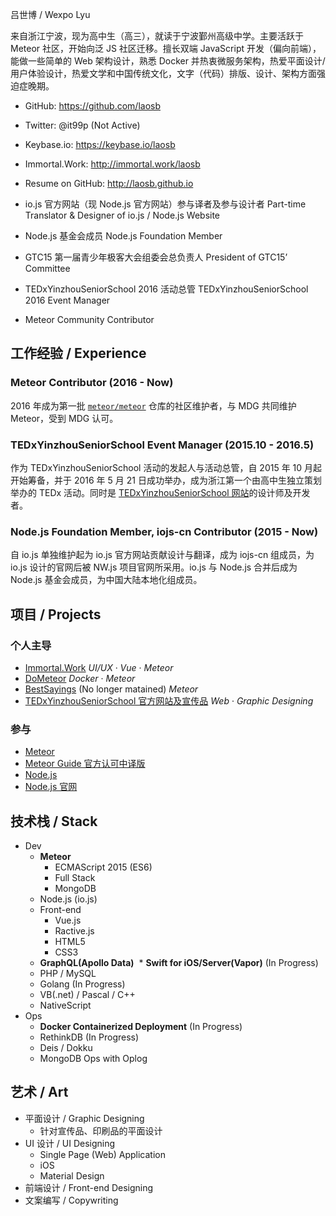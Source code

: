 吕世博 / Wexpo Lyu

来自浙江宁波，现为高中生（高三），就读于宁波鄞州高级中学。主要活跃于 Meteor 社区，开始向泛 JS 社区迁移。擅长双端 JavaScript 开发（偏向前端），能做一些简单的 Web 架构设计，熟悉 Docker 并热衷微服务架构，热爱平面设计/用户体验设计，热爱文学和中国传统文化，文字（代码）排版、设计、架构方面强迫症晚期。

* GitHub: https://github.com/laosb
* Twitter: @it99p (Not Active)
* Keybase.io: https://keybase.io/laosb
* Immortal.Work: http://immortal.work/laosb
* Resume on GitHub: http://laosb.github.io


* io.js 官方网站（现 Node.js 官方网站）参与译者及参与设计者 Part-time Translator & Designer of io.js / Node.js Website
* Node.js 基金会成员 Node.js Foundation Member
* GTC15 第一届青少年极客大会组委会总负责人 President of GTC15’ Committee
* TEDxYinzhouSeniorSchool 2016 活动总管 TEDxYinzhouSeniorSchool 2016 Event Manager
* Meteor Community Contributor

## 工作经验 / Experience

### Meteor Contributor (2016 - Now)
2016 年成为第一批 [`meteor/meteor`](https://github.com/meteor/meteor) 仓库的社区维护者，与 MDG 共同维护 Meteor，受到 MDG 认可。

### TEDxYinzhouSeniorSchool Event Manager (2015.10 - 2016.5)
作为 TEDxYinzhouSeniorSchool 活动的发起人与活动总管，自 2015 年 10 月起开始筹备，并于 2016 年 5 月 21 日成功举办，成为浙江第一个由高中生独立策划举办的 TEDx 活动。同时是 [TEDxYinzhouSeniorSchool 网站](http://tedx.nbyg.net)的设计师及开发者。

### Node.js Foundation Member, iojs-cn Contributor (2015 - Now)
自 io.js 单独维护起为 io.js 官方网站贡献设计与翻译，成为 iojs-cn 组成员，为 io.js 设计的官网后被 NW.js 项目官网所采用。io.js 与 Node.js 合并后成为 Node.js 基金会成员，为中国大陆本地化组成员。

## 项目 / Projects 

### 个人主导
* [Immortal.Work](https://immortal.work) *UI/UX* · *Vue* · *Meteor*
* [DoMeteor](https://github.com/vividcloud/dometeor) *Docker* · *Meteor*
* [BestSayings](https://github.com/laosb/BestSayings) (No longer matained) *Meteor*
* [TEDxYinzhouSeniorSchool 官方网站及宣传品](http://tedx.nbyg.net) *Web* · *Graphic Designing*

### 参与
* [Meteor](https://github.com/meteor/meteor)
* [Meteor Guide 官方认可中译版](https://github.com/ourmeteor/guide-zh)
* [Node.js](https://github.com/nodejs/node)
* [Node.js 官网](https://github.com/nodejs/nodejs.org)

## 技术栈 / Stack

* Dev
  * **Meteor**
    * ECMAScript 2015 (ES6)
    * Full Stack
    * MongoDB
  * Node.js (io.js)
  * Front-end
    * Vue.js
    * Ractive.js
    * HTML5
    * CSS3
  * **GraphQL(Apollo Data)**
  * **Swift for iOS/Server(Vapor)** (In Progress)
  * PHP / MySQL
  * Golang  (In Progress)
  * VB(.net) / Pascal / C++
  * NativeScript
* Ops
  * **Docker Containerized Deployment** (In Progress)
  * RethinkDB (In Progress)
  * Deis / Dokku
  * MongoDB Ops with Oplog

## 艺术 / Art

* 平面设计 / Graphic Designing
  * 针对宣传品、印刷品的平面设计
* UI 设计 / UI Designing
  * Single Page (Web) Application
  * iOS
  * Material Design
* 前端设计 / Front-end Designing
* 文案编写 / Copywriting

